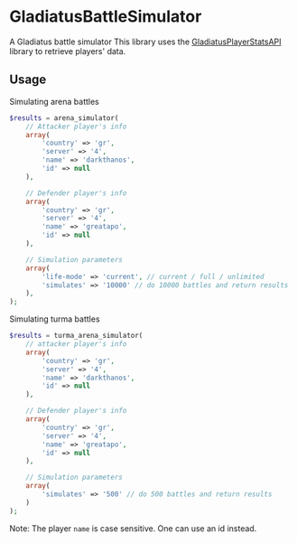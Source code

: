 # GladiatusBattleSimulator
A Gladiatus battle simulator
This library uses the [GladiatusPlayerStatsAPI](https://github.com/DinoDevs/GladiatusPlayerStatsAPI) library to retrieve players' data.

## Usage

Simulating arena battles
```php
$results = arena_simulator(
	// Attacker player's info
	array(
		'country' => 'gr',
		'server' => '4',
		'name' => 'darkthanos',
		'id' => null
	),

	// Defender player's info
	array(
		'country' => 'gr',
		'server' => '4',
		'name' => 'greatapo',
		'id' => null
	),

	// Simulation parameters
	array(
		'life-mode' => 'current', // current / full / unlimited
		'simulates' => '10000' // do 10000 battles and return results
	),
);
```

Simulating turma battles
```php
$results = turma_arena_simulator(
	// attacker player's info
	array(
		'country' => 'gr',
		'server' => '4',
		'name' => 'darkthanos',
		'id' => null
	),

	// Defender player's info
	array(
		'country' => 'gr',
		'server' => '4',
		'name' => 'greatapo',
		'id' => null
	),

	// Simulation parameters
	array(
		'simulates' => '500' // do 500 battles and return results
	)
);
```

Note: The player `name` is case sensitive. One can use an id instead.
